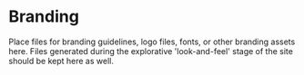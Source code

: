 Branding
==

Place files for branding guidelines, logo files, fonts, or other branding assets here. Files generated during the explorative 'look-and-feel' stage of the site should be kept here as well.